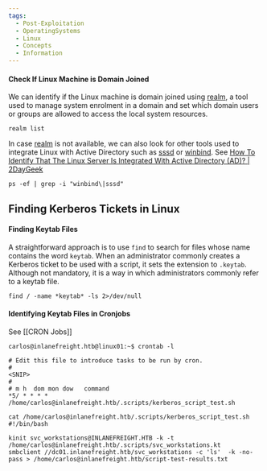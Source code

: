 ```yaml
---
tags:
  - Post-Exploitation
  - OperatingSystems
  - Linux
  - Concepts
  - Information
---
```


#### Check If Linux Machine is Domain Joined

We can identify if the Linux machine is domain joined using [realm](https://access.redhat.com/documentation/en-us/red_hat_enterprise_linux/7/html/windows_integration_guide/cmd-realmd), a tool used to manage system enrolment in a domain and set which domain users or groups are allowed to access the local system resources.

```shell-session
realm list
```

In case [realm](https://access.redhat.com/documentation/en-us/red_hat_enterprise_linux/7/html/windows_integration_guide/cmd-realmd) is not available, we can also look for other tools used to integrate Linux with Active Directory such as [sssd](https://sssd.io/) or [winbind](https://www.samba.org/samba/docs/current/man-html/winbindd.8.html). See [How To Identify That The Linux Server Is Integrated With Active Directory (AD)? | 2DayGeek](https://www.2daygeek.com/how-to-identify-that-the-linux-server-is-integrated-with-active-directory-ad/)

```shell-session
ps -ef | grep -i "winbind\|sssd"
```

## Finding Kerberos Tickets in Linux

#### Finding Keytab Files

A straightforward approach is to use `find` to search for files whose name contains the word `keytab`. When an administrator commonly creates a Kerberos ticket to be used with a script, it sets the extension to `.keytab`. Although not mandatory, it is a way in which administrators commonly refer to a keytab file.

```shell-session
find / -name *keytab* -ls 2>/dev/null
```

#### Identifying Keytab Files in Cronjobs

See [[CRON Jobs]]

```shell-session
carlos@inlanefreight.htb@linux01:~$ crontab -l

# Edit this file to introduce tasks to be run by cron.
# 
<SNIP>
# 
# m h  dom mon dow   command
*5/ * * * * /home/carlos@inlanefreight.htb/.scripts/kerberos_script_test.sh
```

```shell-session
cat /home/carlos@inlanefreight.htb/.scripts/kerberos_script_test.sh
#!/bin/bash

kinit svc_workstations@INLANEFREIGHT.HTB -k -t /home/carlos@inlanefreight.htb/.scripts/svc_workstations.kt
smbclient //dc01.inlanefreight.htb/svc_workstations -c 'ls'  -k -no-pass > /home/carlos@inlanefreight.htb/script-test-results.txt
```










